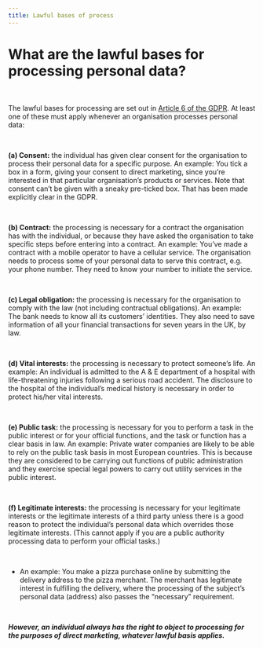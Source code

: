 ```yaml
---
title: Lawful bases of process
---
```

# What are the lawful bases for processing personal data?

&nbsp;

The lawful bases for processing are set out in [Article 6 of the GDPR](https://gdpr-info.eu/art-6-gdpr/). At least one of these must apply whenever an organisation processes personal data:

&nbsp;

**(a) Consent:** the individual has given clear consent for the organisation to process their personal data for a specific purpose.
An example: You tick a box in a form, giving your consent to direct marketing, since you’re interested in that particular organisation’s products or services. Note that consent can’t be given with a sneaky pre-ticked box. That has been made explicitly clear in the GDPR.

&nbsp;

**(b) Contract:** the processing is necessary for a contract the organisation has with the individual, or because they have asked the organisation to take specific steps before entering into a contract.
An example: You’ve made a contract with a mobile operator to have a cellular service. The organisation needs to process some of your personal data to serve this contract, e.g. your phone number. They need to know your number to initiate the service.

&nbsp;

**(c) Legal obligation:** the processing is necessary for the organisation to comply with the law (not including contractual obligations).
An example: The bank needs to know all its customers’ identities. They also need to save information of all your financial transactions for seven years in the UK, by law.

&nbsp;

**(d) Vital interests:** the processing is necessary to protect someone’s life.
An example: An individual is admitted to the A & E department of a hospital with life-threatening injuries following a serious road accident. The disclosure to the hospital of the individual’s medical history is necessary in order to protect his/her vital interests.

&nbsp;

**(e) Public task:** the processing is necessary for you to perform a task in the public interest or for your official functions, and the task or function has a clear basis in law.
An example: Private water companies are likely to be able to rely on the public task basis in most European countries. This is because they are considered to be carrying out functions of public administration and they exercise special legal powers to carry out utility services in the public interest.

&nbsp;

**(f) Legitimate interests:** the processing is necessary for your legitimate interests or the legitimate interests of a third party unless there is a good reason to protect the individual’s personal data which overrides those legitimate interests. (This cannot apply if you are a public authority processing data to perform your official tasks.)

&nbsp;

- An example: You make a pizza purchase online by submitting the delivery address to the pizza merchant. The merchant has legitimate interest in fulfilling the delivery, where the processing of the subject’s personal data (address) also passes the “necessary” requirement.

&nbsp;

**_However, an individual always has the right to object to processing for the purposes of direct marketing, whatever lawful basis applies._**
